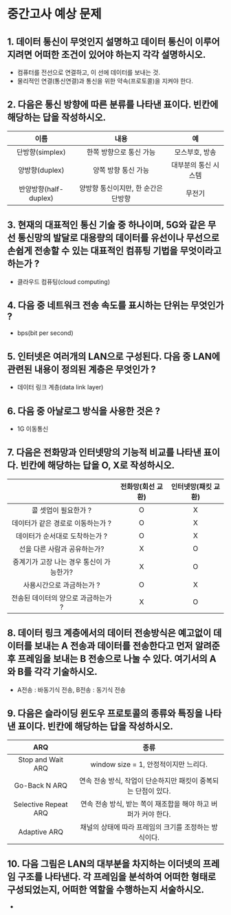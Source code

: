 # 중간고사 예상 문제

## 1. 데이터 통신이 무엇인지 설명하고 데이터 통신이 이루어지려면 어떠한 조건이 있어야 하는지 각각 설명하시오.
- 컴퓨터를 전선으로 연결하고, 이 선에 데이터를 보내는 것.
- 물리적인 연결(통신연결)과 통신을 위한 약속(프로토콜)을 지켜야 한다.


## 2. 다음은 통신 방향에 따른 분류를 나타낸 표이다. 빈칸에 해당하는 답을 작성하시오.
|이름|내용|예|
|:---:|:---:|:---:|
|단방향(simplex)|한쪽 방향으로 통신 가능|모스부호, 방송|
|양방향(duplex)|양쪽 방향 통신 가능|대부분의 통신 시스템|
|반양방향(half-duplex)|양방향 통신이지만, 한 순간은 단방향|무전기|


## 3. 현재의 대표적인 통신 기술 중 하나이며, 5G와 같은 무선 통신망의 발달로 대용량의 데이터를 유선이나 무선으로 손쉽게 전송할 수 있는 대표적인 컴퓨팅 기법을 무엇이라고 하는가 ?
- 클라우드 컴퓨팅(cloud computing)


## 4. 다음 중 네트워크 전송 속도를 표시하는 단위는 무엇인가 ?
- bps(bit per second)


## 5. 인터넷은 여러개의 LAN으로 구성된다. 다음 중 LAN에 관련된 내용이 정의된 계층은 무엇인가 ?
- 데이터 링크 계층(data link layer)


## 6. 다음 중 아날로그 방식을 사용한 것은 ?
- 1G 이동통신


## 7. 다음은 전화망과 인터넷망의 기능적 비교를 나타낸 표이다. 빈칸에 해당하는 답을 O, X로 작성하시오.
||전화망(회선 교환)|인터넷망(패킷 교환)|
|:---:|:---:|:---:|
|콜 셋업이 필요한가 ?|O|X|
|데이터가 같은 경로로 이동하는가 ?|O|X
|데이터가 순서대로 도착하는가 ?|O|X|
|선을 다른 사람과 공유하는가?|X|O|
|중계기가 고장 나는 경우 통신이 가능한가?|X|O|
|사용시간으로 과금하는가 ?|O|X|
|전송된 데이터의 양으로 과금하는가 ?|X|O|


## 8. 데이터 링크 계층에서의 데이터 전송방식은 예고없이 데이터를 보내는 A 전송과 데이터를 전송한다고 먼저 알려준 후 프레임을 보내는 B 전송으로 나눌 수 있다. 여기서의 A와 B를 각각 기술하시오.
- A전송 : 바동기식 전송, B전송 : 동기식 전송


## 9. 다음은 슬라이딩 윈도우 프로토콜의 종류와 특징을 나타낸 표이다. 빈칸에 해당하는 답을 작성하시오.
|ARQ|종류|
|:---:|:---:|
|Stop and Wait ARQ|window size = 1, 안정적이지만 느리다.|
|Go-Back N ARQ|연속 전송 방식, 작업이 단순하지만 패킷이 중복되는 단점이 있다.|
|Selective Repeat ARQ|연속 전송 방식, 받는 쪽이 재조합을 해야 하고 버퍼가 커야 한다.|
|Adaptive ARQ|채널의 상태에 따라 프레임의 크기를 조정하는 방식이다.|


## 10. 다음 그림은 LAN의 대부분을 차지하는 이더넷의 프레임 구조를 나타낸다. 각 프레임을 분석하여 어떠한 형태로 구성되었는지, 어떠한 역할을 수행하는지 서술하시오.
- 
